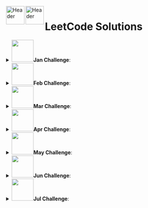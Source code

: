 <a href="https://github.com/ThisIsSakshi/Leetcode-Solutions-2023#gh-light-mode-only">
  <img align="left"  src="https://leetcode.com/_next/static/images/logo-ff2b712834cf26bf50a5de58ee27bcef.png" alt="Header" width="50" />
</a>
<a href="https://github.com/ThisIsSakshi/Leetcode-Solutions-2023#gh-dark-mode-only">
  <img align="left"  src="https://leetcode.com/_next/static/images/logo-dark-c96c407d175e36c81e236fcfdd682a0b.png" alt="Header" width="50" />
</a>
<h1>LeetCode Solutions</h1>

<details close> 
	<summary><img src = "https://leetcode.com/static/images/badges/2023/gif/2023-01.gif" width="60"/><b>Jan Challenge</b>:</summary>

<img src = "https://leetcode.com/static/images/badges/2023/gif/2023-01.gif" width="15"/> [1: 520. Detect Capital.py](https://github.com/ThisIsSakshi/Leetcode-Solutions/blob/main/Jan%20Challenge/1%3A%20520.%20Detect%20Capital.py) 


<img src = "https://leetcode.com/static/images/badges/2023/gif/2023-01.gif" width="15"/> [2: 290. Word Pattern.py](https://github.com/ThisIsSakshi/Leetcode-Solutions/blob/main/Jan%20Challenge/2%3A%20290.%20Word%20Pattern.py) 


<img src = "https://leetcode.com/static/images/badges/2023/gif/2023-01.gif" width="15"/> [3: 944. Delete Columns to Make Sorted.py](https://github.com/ThisIsSakshi/Leetcode-Solutions/blob/main/Jan%20Challenge/3%3A%20944.%20Delete%20Columns%20to%20Make%20Sorted.py) 


<img src = "https://leetcode.com/static/images/badges/2023/gif/2023-01.gif" width="15"/> [4: 2244. Minimum Rounds to Complete All Tasks.py](https://github.com/ThisIsSakshi/Leetcode-Solutions/blob/main/Jan%20Challenge/4%3A%202244.%20Minimum%20Rounds%20to%20Complete%20All%20Tasks.py) 


<img src = "https://leetcode.com/static/images/badges/2023/gif/2023-01.gif" width="15"/> [5: 452. Minimum Number of Arrows to Burst Balloons.py](https://github.com/ThisIsSakshi/Leetcode-Solutions/blob/main/Jan%20Challenge/5%3A%20452.%20Minimum%20Number%20of%20Arrows%20to%20Burst%20Balloons.py) 


<img src = "https://leetcode.com/static/images/badges/2023/gif/2023-01.gif" width="15"/> [6: 1833. Maximum Ice Cream Bars.py](https://github.com/ThisIsSakshi/Leetcode-Solutions/blob/main/Jan%20Challenge/6%3A%201833.%20Maximum%20Ice%20Cream%20Bars.py) 


<img src = "https://leetcode.com/static/images/badges/2023/gif/2023-01.gif" width="15"/> [7: 134. Gas Station.py](https://github.com/ThisIsSakshi/Leetcode-Solutions/blob/main/Jan%20Challenge/7%3A%20134.%20Gas%20Station.py) 


<img src = "https://leetcode.com/static/images/badges/2023/gif/2023-01.gif" width="15"/> [8: 149. Max Points on a Line.py](https://github.com/ThisIsSakshi/Leetcode-Solutions/blob/main/Jan%20Challenge/8%3A%20149.%20Max%20Points%20on%20a%20Line.py) 


<img src = "https://leetcode.com/static/images/badges/2023/gif/2023-01.gif" width="15"/> [9: 144. Binary Tree Preorder Traversal.py](https://github.com/ThisIsSakshi/Leetcode-Solutions/blob/main/Jan%20Challenge/9%3A%20144.%20Binary%20Tree%20Preorder%20Traversal.py) 


<img src = "https://leetcode.com/static/images/badges/2023/gif/2023-01.gif" width="15"/> [10: 100. Same Tree.py](https://github.com/ThisIsSakshi/Leetcode-Solutions/blob/main/Jan%20Challenge/10%3A%20100.%20Same%20Tree.py) 


<img src = "https://leetcode.com/static/images/badges/2023/gif/2023-01.gif" width="15"/> [11: 1443. Minimum Time to Collect All Apples in a Tree.py](https://github.com/ThisIsSakshi/Leetcode-Solutions/blob/main/Jan%20Challenge/11%3A%201443.%20Minimum%20Time%20to%20Collect%20All%20Apples%20in%20a%20Tree.py) 


<img src = "https://leetcode.com/static/images/badges/2023/gif/2023-01.gif" width="15"/> [12: 1519. Number of Nodes in the Sub-Tree With the Same Label.py](https://github.com/ThisIsSakshi/Leetcode-Solutions/blob/main/Jan%20Challenge/12%3A%201519.%20Number%20of%20Nodes%20in%20the%20Sub-Tree%20With%20the%20Same%20Label.py) 


<img src = "https://leetcode.com/static/images/badges/2023/gif/2023-01.gif" width="15"/> [13: 2246. Longest Path With Different Adjacent Characters.py](https://github.com/ThisIsSakshi/Leetcode-Solutions/blob/main/Jan%20Challenge/13%3A%202246.%20Longest%20Path%20With%20Different%20Adjacent%20Characters.py) 


<img src = "https://leetcode.com/static/images/badges/2023/gif/2023-01.gif" width="15"/> [14: 1061. Lexicographically Smallest Equivalent String.py](https://github.com/ThisIsSakshi/Leetcode-Solutions/blob/main/Jan%20Challenge/14%3A%201061.%20Lexicographically%20Smallest%20Equivalent%20String.py) 


<img src = "https://leetcode.com/static/images/badges/2023/gif/2023-01.gif" width="15"/> [15: 2421. Number of Good Paths.py](https://github.com/ThisIsSakshi/Leetcode-Solutions/blob/main/Jan%20Challenge/15%3A%202421.%20Number%20of%20Good%20Paths.py) 


<img src = "https://leetcode.com/static/images/badges/2023/gif/2023-01.gif" width="15"/> [16: 57. Insert Interval.py](https://github.com/ThisIsSakshi/Leetcode-Solutions/blob/main/Jan%20Challenge/16%3A%2057.%20Insert%20Interval.py) 


<img src = "https://leetcode.com/static/images/badges/2023/gif/2023-01.gif" width="15"/> [17: 926. Flip String to Monotone Increasing.py](https://github.com/ThisIsSakshi/Leetcode-Solutions/blob/main/Jan%20Challenge/17%3A%20926.%20Flip%20String%20to%20Monotone%20Increasing.py) 


<img src = "https://leetcode.com/static/images/badges/2023/gif/2023-01.gif" width="15"/> [18: 918. Maximum Sum Circular Subarray.py](https://github.com/ThisIsSakshi/Leetcode-Solutions/blob/main/Jan%20Challenge/18%3A%20918.%20Maximum%20Sum%20Circular%20Subarray.py) 


<img src = "https://leetcode.com/static/images/badges/2023/gif/2023-01.gif" width="15"/> [19: 491. Non-decreasing Subsequences.py](https://github.com/ThisIsSakshi/Leetcode-Solutions/blob/main/Jan%20Challenge/19%3A%20491.%20Non-decreasing%20Subsequences.py) 


<img src = "https://leetcode.com/static/images/badges/2023/gif/2023-01.gif" width="15"/> [20: 974. Subarray Sums Divisible by K.py](https://github.com/ThisIsSakshi/Leetcode-Solutions/blob/main/Jan%20Challenge/20%3A%20974.%20Subarray%20Sums%20Divisible%20by%20K.py) 


<img src = "https://leetcode.com/static/images/badges/2023/gif/2023-01.gif" width="15"/> [21: 93. Restore IP Addresses.py](https://github.com/ThisIsSakshi/Leetcode-Solutions/blob/main/Jan%20Challenge/21%3A%2093.%20Restore%20IP%20Addresses.py) 


<img src = "https://leetcode.com/static/images/badges/2023/gif/2023-01.gif" width="15"/> [22: 131. Palindrome Partitioning.py](https://github.com/ThisIsSakshi/Leetcode-Solutions/blob/main/Jan%20Challenge/22%3A%20131.%20Palindrome%20Partitioning.py) 


<img src = "https://leetcode.com/static/images/badges/2023/gif/2023-01.gif" width="15"/> [23: 997. Find the Town Judge.py](https://github.com/ThisIsSakshi/Leetcode-Solutions/blob/main/Jan%20Challenge/23%3A%20997.%20Find%20the%20Town%20Judge.py) 


<img src = "https://leetcode.com/static/images/badges/2023/gif/2023-01.gif" width="15"/> [24: 909. Snakes and Ladders.py](https://github.com/ThisIsSakshi/Leetcode-Solutions/blob/main/Jan%20Challenge/24%3A%20909.%20Snakes%20and%20Ladders.py) 


<img src = "https://leetcode.com/static/images/badges/2023/gif/2023-01.gif" width="15"/> [25: 2359. Find Closest Node to Given Two Nodes.py](https://github.com/ThisIsSakshi/Leetcode-Solutions/blob/main/Jan%20Challenge/25%3A%202359.%20Find%20Closest%20Node%20to%20Given%20Two%20Nodes.py) 


<img src = "https://leetcode.com/static/images/badges/2023/gif/2023-01.gif" width="15"/> [26: 787. Cheapest Flights Within K Stops.py](https://github.com/ThisIsSakshi/Leetcode-Solutions/blob/main/Jan%20Challenge/26%3A%20787.%20Cheapest%20Flights%20Within%20K%20Stops.py) 


<img src = "https://leetcode.com/static/images/badges/2023/gif/2023-01.gif" width="15"/> [27: 472. Concatenated Words.py](https://github.com/ThisIsSakshi/Leetcode-Solutions/blob/main/Jan%20Challenge/27%3A%20472.%20Concatenated%20Words.py) 


<img src = "https://leetcode.com/static/images/badges/2023/gif/2023-01.gif" width="15"/> [28: 352. Data Stream as Disjoint Intervals.py](https://github.com/ThisIsSakshi/Leetcode-Solutions/blob/main/Jan%20Challenge/28%3A%20352.%20Data%20Stream%20as%20Disjoint%20Intervals.py) 


<img src = "https://leetcode.com/static/images/badges/2023/gif/2023-01.gif" width="15"/> [29: 460. LFU Cache.py](https://github.com/ThisIsSakshi/Leetcode-Solutions/blob/main/Jan%20Challenge/29%3A%20460.%20LFU%20Cache.py) 


<img src = "https://leetcode.com/static/images/badges/2023/gif/2023-01.gif" width="15"/> [30: 1137. N-th Tribonacci Number.py](https://github.com/ThisIsSakshi/Leetcode-Solutions/blob/main/Jan%20Challenge/30%3A%201137.%20N-th%20Tribonacci%20Number.py) 


<img src = "https://leetcode.com/static/images/badges/2023/gif/2023-01.gif" width="15"/> [31: 1626. Best Team With No Conflicts.py](https://github.com/ThisIsSakshi/Leetcode-Solutions/blob/main/Jan%20Challenge/31%3A%201626.%20Best%20Team%20With%20No%20Conflicts.py) 

</details>

<details close> 
	<summary><img src = "https://leetcode.com/static/images/badges/2023/gif/2023-02.gif" width="60"/><b>Feb Challenge</b>:</summary>

<img src = "https://leetcode.com/static/images/badges/2023/gif/2023-02.gif" width="15"/> [1: 1071. Greatest Common Divisor of Strings.py](https://github.com/ThisIsSakshi/Leetcode-Solutions/blob/main/Feb%20Challenge/1%3A%201071.%20Greatest%20Common%20Divisor%20of%20Strings.py) 


<img src = "https://leetcode.com/static/images/badges/2023/gif/2023-02.gif" width="15"/> [2: 953. Verifying an Alien Dictionary.py](https://github.com/ThisIsSakshi/Leetcode-Solutions/blob/main/Feb%20Challenge/2%3A%20953.%20Verifying%20an%20Alien%20Dictionary.py) 


<img src = "https://leetcode.com/static/images/badges/2023/gif/2023-02.gif" width="15"/> [3: 6. Zigzag Conversion.py](https://github.com/ThisIsSakshi/Leetcode-Solutions/blob/main/Feb%20Challenge/3%3A%206.%20Zigzag%20Conversion.py) 


<img src = "https://leetcode.com/static/images/badges/2023/gif/2023-02.gif" width="15"/> [4: 438. Find All Anagrams in a String.py](https://github.com/ThisIsSakshi/Leetcode-Solutions/blob/main/Feb%20Challenge/4%3A%20438.%20Find%20All%20Anagrams%20in%20a%20String.py) 


<img src = "https://leetcode.com/static/images/badges/2023/gif/2023-02.gif" width="15"/> [5: 1470. Shuffle the Array.py](https://github.com/ThisIsSakshi/Leetcode-Solutions/blob/main/Feb%20Challenge/5%3A%201470.%20Shuffle%20the%20Array.py) 


<img src = "https://leetcode.com/static/images/badges/2023/gif/2023-02.gif" width="15"/> [6: 567. Permutation in String.py](https://github.com/ThisIsSakshi/Leetcode-Solutions/blob/main/Feb%20Challenge/6%3A%20567.%20Permutation%20in%20String.py) 


<img src = "https://leetcode.com/static/images/badges/2023/gif/2023-02.gif" width="15"/> [7: 904. Fruit Into Baskets.py](https://github.com/ThisIsSakshi/Leetcode-Solutions/blob/main/Feb%20Challenge/7%3A%20904.%20Fruit%20Into%20Baskets.py) 


<img src = "https://leetcode.com/static/images/badges/2023/gif/2023-02.gif" width="15"/> [8: 45. Jump Game II.py](https://github.com/ThisIsSakshi/Leetcode-Solutions/blob/main/Feb%20Challenge/8%3A%2045.%20Jump%20Game%20II.py) 


<img src = "https://leetcode.com/static/images/badges/2023/gif/2023-02.gif" width="15"/> [9: 2306. Naming a Company.py](https://github.com/ThisIsSakshi/Leetcode-Solutions/blob/main/Feb%20Challenge/9%3A%202306.%20Naming%20a%20Company.py) 


<img src = "https://leetcode.com/static/images/badges/2023/gif/2023-02.gif" width="15"/> [10: 1162. As Far from Land as Possible.py](https://github.com/ThisIsSakshi/Leetcode-Solutions/blob/main/Feb%20Challenge/10%3A%201162.%20As%20Far%20from%20Land%20as%20Possible.py) 


<img src = "https://leetcode.com/static/images/badges/2023/gif/2023-02.gif" width="15"/> [11: 1129. Shortest Path with Alternating Colors.py](https://github.com/ThisIsSakshi/Leetcode-Solutions/blob/main/Feb%20Challenge/11%3A%201129.%20Shortest%20Path%20with%20Alternating%20Colors.py) 


<img src = "https://leetcode.com/static/images/badges/2023/gif/2023-02.gif" width="15"/> [12: 2477. Minimum Fuel Cost to Report to the Capital.py](https://github.com/ThisIsSakshi/Leetcode-Solutions/blob/main/Feb%20Challenge/12%3A%202477.%20Minimum%20Fuel%20Cost%20to%20Report%20to%20the%20Capital.py) 


<img src = "https://leetcode.com/static/images/badges/2023/gif/2023-02.gif" width="15"/> [13: 1523. Count Odd Numbers in an Interval Range.py](https://github.com/ThisIsSakshi/Leetcode-Solutions/blob/main/Feb%20Challenge/13%3A%201523.%20Count%20Odd%20Numbers%20in%20an%20Interval%20Range.py) 


<img src = "https://leetcode.com/static/images/badges/2023/gif/2023-02.gif" width="15"/> [14: 67. Add Binary.py](https://github.com/ThisIsSakshi/Leetcode-Solutions/blob/main/Feb%20Challenge/14%3A%2067.%20Add%20Binary.py) 


<img src = "https://leetcode.com/static/images/badges/2023/gif/2023-02.gif" width="15"/> [15: 989. Add to Array-Form of Integer.py](https://github.com/ThisIsSakshi/Leetcode-Solutions/blob/main/Feb%20Challenge/15%3A%20989.%20Add%20to%20Array-Form%20of%20Integer.py) 


<img src = "https://leetcode.com/static/images/badges/2023/gif/2023-02.gif" width="15"/> [16: 104. Maximum Depth of Binary Tree.py](https://github.com/ThisIsSakshi/Leetcode-Solutions/blob/main/Feb%20Challenge/16%3A%20104.%20Maximum%20Depth%20of%20Binary%20Tree.py) 


<img src = "https://leetcode.com/static/images/badges/2023/gif/2023-02.gif" width="15"/> [17: 783. Minimum Distance Between BST Nodes.py](https://github.com/ThisIsSakshi/Leetcode-Solutions/blob/main/Feb%20Challenge/17%3A%20783.%20Minimum%20Distance%20Between%20BST%20Nodes.py) 


<img src = "https://leetcode.com/static/images/badges/2023/gif/2023-02.gif" width="15"/> [18: 226. Invert Binary Tree.py](https://github.com/ThisIsSakshi/Leetcode-Solutions/blob/main/Feb%20Challenge/18%3A%20226.%20Invert%20Binary%20Tree.py) 


<img src = "https://leetcode.com/static/images/badges/2023/gif/2023-02.gif" width="15"/> [19: 103. Binary Tree Zigzag Level Order Traversal.py](https://github.com/ThisIsSakshi/Leetcode-Solutions/blob/main/Feb%20Challenge/19%3A%20103.%20Binary%20Tree%20Zigzag%20Level%20Order%20Traversal.py) 


<img src = "https://leetcode.com/static/images/badges/2023/gif/2023-02.gif" width="15"/> [20: 35. Search Insert Position.py](https://github.com/ThisIsSakshi/Leetcode-Solutions/blob/main/Feb%20Challenge/20%3A%2035.%20Search%20Insert%20Position.py) 


<img src = "https://leetcode.com/static/images/badges/2023/gif/2023-02.gif" width="15"/> [21: 540. Single Element in a Sorted Array.py](https://github.com/ThisIsSakshi/Leetcode-Solutions/blob/main/Feb%20Challenge/21%3A%20540.%20Single%20Element%20in%20a%20Sorted%20Array.py) 


<img src = "https://leetcode.com/static/images/badges/2023/gif/2023-02.gif" width="15"/> [22: 1011. Capacity To Ship Packages Within D Days.py](https://github.com/ThisIsSakshi/Leetcode-Solutions/blob/main/Feb%20Challenge/22%3A%201011.%20Capacity%20To%20Ship%20Packages%20Within%20D%20Days.py) 


<img src = "https://leetcode.com/static/images/badges/2023/gif/2023-02.gif" width="15"/> [23: 502. IPO.py](https://github.com/ThisIsSakshi/Leetcode-Solutions/blob/main/Feb%20Challenge/23%3A%20502.%20IPO.py) 


<img src = "https://leetcode.com/static/images/badges/2023/gif/2023-02.gif" width="15"/> [24: 1675. Minimize Deviation in Array.py](https://github.com/ThisIsSakshi/Leetcode-Solutions/blob/main/Feb%20Challenge/24%3A%201675.%20Minimize%20Deviation%20in%20Array.py) 


<img src = "https://leetcode.com/static/images/badges/2023/gif/2023-02.gif" width="15"/> [25: 121. Best Time to Buy and Sell Stock.py](https://github.com/ThisIsSakshi/Leetcode-Solutions/blob/main/Feb%20Challenge/25%3A%20121.%20Best%20Time%20to%20Buy%20and%20Sell%20Stock.py) 


<img src = "https://leetcode.com/static/images/badges/2023/gif/2023-02.gif" width="15"/> [26: 72. Edit Distance.py](https://github.com/ThisIsSakshi/Leetcode-Solutions/blob/main/Feb%20Challenge/26%3A%2072.%20Edit%20Distance.py) 


<img src = "https://leetcode.com/static/images/badges/2023/gif/2023-02.gif" width="15"/> [27: 427. Construct Quad Tree.py](https://github.com/ThisIsSakshi/Leetcode-Solutions/blob/main/Feb%20Challenge/27%3A%20427.%20Construct%20Quad%20Tree.py) 


<img src = "https://leetcode.com/static/images/badges/2023/gif/2023-02.gif" width="15"/> [28: 652. Find Duplicate Subtrees.py](https://github.com/ThisIsSakshi/Leetcode-Solutions/blob/main/Feb%20Challenge/28%3A%20652.%20Find%20Duplicate%20Subtrees.py) 

</details>

<details close> 
	<summary><img src = "https://leetcode.com/static/images/badges/2023/gif/2023-03.gif" width="60"/><b>Mar Challenge</b>:</summary>

<img src = "https://leetcode.com/static/images/badges/2023/gif/2023-03.gif" width="15"/> [1: 912. Sort an Array.py](https://github.com/ThisIsSakshi/Leetcode-Solutions/blob/main/Mar%20Challenge/1%3A%20912.%20Sort%20an%20Array.py) 


<img src = "https://leetcode.com/static/images/badges/2023/gif/2023-03.gif" width="15"/> [2: 443. String Compression.py](https://github.com/ThisIsSakshi/Leetcode-Solutions/blob/main/Mar%20Challenge/2%3A%20443.%20String%20Compression.py) 


<img src = "https://leetcode.com/static/images/badges/2023/gif/2023-03.gif" width="15"/> [3: 28. Find the Index of the First Occurrence in a String.py](https://github.com/ThisIsSakshi/Leetcode-Solutions/blob/main/Mar%20Challenge/3%3A%2028.%20Find%20the%20Index%20of%20the%20First%20Occurrence%20in%20a%20String.py) 


<img src = "https://leetcode.com/static/images/badges/2023/gif/2023-03.gif" width="15"/> [4: 2444. Count Subarrays With Fixed Bounds.py](https://github.com/ThisIsSakshi/Leetcode-Solutions/blob/main/Mar%20Challenge/4%3A%202444.%20Count%20Subarrays%20With%20Fixed%20Bounds.py) 


<img src = "https://leetcode.com/static/images/badges/2023/gif/2023-03.gif" width="15"/> [5: 1345. Jump Game IV.py](https://github.com/ThisIsSakshi/Leetcode-Solutions/blob/main/Mar%20Challenge/5%3A%201345.%20Jump%20Game%20IV.py) 


<img src = "https://leetcode.com/static/images/badges/2023/gif/2023-03.gif" width="15"/> [6: 1539. Kth Missing Positive Number.py](https://github.com/ThisIsSakshi/Leetcode-Solutions/blob/main/Mar%20Challenge/6%3A%201539.%20Kth%20Missing%20Positive%20Number.py) 


<img src = "https://leetcode.com/static/images/badges/2023/gif/2023-03.gif" width="15"/> [7: 2187. Minimum Time to Complete Trips.py](https://github.com/ThisIsSakshi/Leetcode-Solutions/blob/main/Mar%20Challenge/7%3A%202187.%20Minimum%20Time%20to%20Complete%20Trips.py) 


<img src = "https://leetcode.com/static/images/badges/2023/gif/2023-03.gif" width="15"/> [8: 875. Koko Eating Bananas.py](https://github.com/ThisIsSakshi/Leetcode-Solutions/blob/main/Mar%20Challenge/8%3A%20875.%20Koko%20Eating%20Bananas.py) 


<img src = "https://leetcode.com/static/images/badges/2023/gif/2023-03.gif" width="15"/> [9: 142. Linked List Cycle II.py](https://github.com/ThisIsSakshi/Leetcode-Solutions/blob/main/Mar%20Challenge/9%3A%20142.%20Linked%20List%20Cycle%20II.py) 


<img src = "https://leetcode.com/static/images/badges/2023/gif/2023-03.gif" width="15"/> [10: 382. Linked List Random Node.py](https://github.com/ThisIsSakshi/Leetcode-Solutions/blob/main/Mar%20Challenge/10%3A%20382.%20Linked%20List%20Random%20Node.py) 


<img src = "https://leetcode.com/static/images/badges/2023/gif/2023-03.gif" width="15"/> [11: 109. Convert Sorted List to Binary Search Tree.py](https://github.com/ThisIsSakshi/Leetcode-Solutions/blob/main/Mar%20Challenge/11%3A%20109.%20Convert%20Sorted%20List%20to%20Binary%20Search%20Tree.py) 


<img src = "https://leetcode.com/static/images/badges/2023/gif/2023-03.gif" width="15"/> [12: 23. Merge k Sorted Lists.py](https://github.com/ThisIsSakshi/Leetcode-Solutions/blob/main/Mar%20Challenge/12%3A%2023.%20Merge%20k%20Sorted%20Lists.py) 


<img src = "https://leetcode.com/static/images/badges/2023/gif/2023-03.gif" width="15"/> [13: 101. Symmetric Tree.py](https://github.com/ThisIsSakshi/Leetcode-Solutions/blob/main/Mar%20Challenge/13%3A%20101.%20Symmetric%20Tree.py) 


<img src = "https://leetcode.com/static/images/badges/2023/gif/2023-03.gif" width="15"/> [14: 129. Sum Root to Leaf Numbers.py](https://github.com/ThisIsSakshi/Leetcode-Solutions/blob/main/Mar%20Challenge/14%3A%20129.%20Sum%20Root%20to%20Leaf%20Numbers.py) 


<img src = "https://leetcode.com/static/images/badges/2023/gif/2023-03.gif" width="15"/> [15: 958. Check Completeness of a Binary Tree.py](https://github.com/ThisIsSakshi/Leetcode-Solutions/blob/main/Mar%20Challenge/15%3A%20958.%20Check%20Completeness%20of%20a%20Binary%20Tree.py) 


<img src = "https://leetcode.com/static/images/badges/2023/gif/2023-03.gif" width="15"/> [16: 106. Construct Binary Tree from Inorder and Postorder Traversal.py](https://github.com/ThisIsSakshi/Leetcode-Solutions/blob/main/Mar%20Challenge/16%3A%20106.%20Construct%20Binary%20Tree%20from%20Inorder%20and%20Postorder%20Traversal.py) 


<img src = "https://leetcode.com/static/images/badges/2023/gif/2023-03.gif" width="15"/> [17: 208. Implement Trie (Prefix Tree).py](https://github.com/ThisIsSakshi/Leetcode-Solutions/blob/main/Mar%20Challenge/17%3A%20208.%20Implement%20Trie%20%28Prefix%20Tree%29.py) 


<img src = "https://leetcode.com/static/images/badges/2023/gif/2023-03.gif" width="15"/> [18: 1472. Design Browser History.py](https://github.com/ThisIsSakshi/Leetcode-Solutions/blob/main/Mar%20Challenge/18%3A%201472.%20Design%20Browser%20History.py) 


<img src = "https://leetcode.com/static/images/badges/2023/gif/2023-03.gif" width="15"/> [19: 211. Design Add and Search Words Data Structure.py](https://github.com/ThisIsSakshi/Leetcode-Solutions/blob/main/Mar%20Challenge/19%3A%20211.%20Design%20Add%20and%20Search%20Words%20Data%20Structure.py) 


<img src = "https://leetcode.com/static/images/badges/2023/gif/2023-03.gif" width="15"/> [20: 605. Can Place Flowers.py](https://github.com/ThisIsSakshi/Leetcode-Solutions/blob/main/Mar%20Challenge/20%3A%20605.%20Can%20Place%20Flowers.py) 


<img src = "https://leetcode.com/static/images/badges/2023/gif/2023-03.gif" width="15"/> [21: 2348. Number of Zero-Filled Subarrays.py](https://github.com/ThisIsSakshi/Leetcode-Solutions/blob/main/Mar%20Challenge/21%3A%202348.%20Number%20of%20Zero-Filled%20Subarrays.py) 


<img src = "https://leetcode.com/static/images/badges/2023/gif/2023-03.gif" width="15"/> [22: 2492. Minimum Score of a Path Between Two Cities.py](https://github.com/ThisIsSakshi/Leetcode-Solutions/blob/main/Mar%20Challenge/22%3A%202492.%20Minimum%20Score%20of%20a%20Path%20Between%20Two%20Cities.py) 


<img src = "https://leetcode.com/static/images/badges/2023/gif/2023-03.gif" width="15"/> [23: 1319. Number of Operations to Make Network Connected.py](https://github.com/ThisIsSakshi/Leetcode-Solutions/blob/main/Mar%20Challenge/23%3A%201319.%20Number%20of%20Operations%20to%20Make%20Network%20Connected.py) 


<img src = "https://leetcode.com/static/images/badges/2023/gif/2023-03.gif" width="15"/> [24: 1466. Reorder Routes to Make All Paths Lead to the City Zero.py](https://github.com/ThisIsSakshi/Leetcode-Solutions/blob/main/Mar%20Challenge/24%3A%201466.%20Reorder%20Routes%20to%20Make%20All%20Paths%20Lead%20to%20the%20City%20Zero.py) 


<img src = "https://leetcode.com/static/images/badges/2023/gif/2023-03.gif" width="15"/> [25: 2316. Count Unreachable Pairs of Nodes in an Undirected Graph.py](https://github.com/ThisIsSakshi/Leetcode-Solutions/blob/main/Mar%20Challenge/25%3A%202316.%20Count%20Unreachable%20Pairs%20of%20Nodes%20in%20an%20Undirected%20Graph.py) 


<img src = "https://leetcode.com/static/images/badges/2023/gif/2023-03.gif" width="15"/> [26: 2360. Longest Cycle in a Graph.py](https://github.com/ThisIsSakshi/Leetcode-Solutions/blob/main/Mar%20Challenge/26%3A%202360.%20Longest%20Cycle%20in%20a%20Graph.py) 


<img src = "https://leetcode.com/static/images/badges/2023/gif/2023-03.gif" width="15"/> [27: 64. Minimum Path Sum.py](https://github.com/ThisIsSakshi/Leetcode-Solutions/blob/main/Mar%20Challenge/27%3A%2064.%20Minimum%20Path%20Sum.py) 


<img src = "https://leetcode.com/static/images/badges/2023/gif/2023-03.gif" width="15"/> [28: 983. Minimum Cost For Tickets.py](https://github.com/ThisIsSakshi/Leetcode-Solutions/blob/main/Mar%20Challenge/28%3A%20983.%20Minimum%20Cost%20For%20Tickets.py) 


<img src = "https://leetcode.com/static/images/badges/2023/gif/2023-03.gif" width="15"/> [29: 1402. Reducing Dishes.py](https://github.com/ThisIsSakshi/Leetcode-Solutions/blob/main/Mar%20Challenge/29%3A%201402.%20Reducing%20Dishes.py) 


<img src = "https://leetcode.com/static/images/badges/2023/gif/2023-03.gif" width="15"/> [30: 87. Scramble String.py](https://github.com/ThisIsSakshi/Leetcode-Solutions/blob/main/Mar%20Challenge/30%3A%2087.%20Scramble%20String.py) 


<img src = "https://leetcode.com/static/images/badges/2023/gif/2023-03.gif" width="15"/> [31: 1444. Number of Ways of Cutting a Pizza.py](https://github.com/ThisIsSakshi/Leetcode-Solutions/blob/main/Mar%20Challenge/31%3A%201444.%20Number%20of%20Ways%20of%20Cutting%20a%20Pizza.py) 

</details>

<details close> 
	<summary><img src = "https://leetcode.com/static/images/badges/2023/gif/2023-04.gif" width="60"/><b>Apr Challenge</b>:</summary>

<img src = "https://leetcode.com/static/images/badges/2023/gif/2023-04.gif" width="15"/> [2: 2300. Successful Pairs of Spells and Potions.py](https://github.com/ThisIsSakshi/Leetcode-Solutions/blob/main/Apr%20Challenge/2%3A%202300.%20Successful%20Pairs%20of%20Spells%20and%20Potions.py) 


<img src = "https://leetcode.com/static/images/badges/2023/gif/2023-04.gif" width="15"/> [3: 881. Boats to Save People.py](https://github.com/ThisIsSakshi/Leetcode-Solutions/blob/main/Apr%20Challenge/3%3A%20881.%20Boats%20to%20Save%20People.py) 


<img src = "https://leetcode.com/static/images/badges/2023/gif/2023-04.gif" width="15"/> [4: 2405. Optimal Partition of String.py](https://github.com/ThisIsSakshi/Leetcode-Solutions/blob/main/Apr%20Challenge/4%3A%202405.%20Optimal%20Partition%20of%20String.py) 


<img src = "https://leetcode.com/static/images/badges/2023/gif/2023-04.gif" width="15"/> [5: 2439. Minimize Maximum of Array.py](https://github.com/ThisIsSakshi/Leetcode-Solutions/blob/main/Apr%20Challenge/5%3A%202439.%20Minimize%20Maximum%20of%20Array.py) 


<img src = "https://leetcode.com/static/images/badges/2023/gif/2023-04.gif" width="15"/> [6: 1254. Number of Closed Islands.py](https://github.com/ThisIsSakshi/Leetcode-Solutions/blob/main/Apr%20Challenge/6%3A%201254.%20Number%20of%20Closed%20Islands.py) 


<img src = "https://leetcode.com/static/images/badges/2023/gif/2023-04.gif" width="15"/> [7: 1020. Number of Enclaves.py](https://github.com/ThisIsSakshi/Leetcode-Solutions/blob/main/Apr%20Challenge/7%3A%201020.%20Number%20of%20Enclaves.py) 


<img src = "https://leetcode.com/static/images/badges/2023/gif/2023-04.gif" width="15"/> [8: 133. Clone Graph.py](https://github.com/ThisIsSakshi/Leetcode-Solutions/blob/main/Apr%20Challenge/8%3A%20133.%20Clone%20Graph.py) 


<img src = "https://leetcode.com/static/images/badges/2023/gif/2023-04.gif" width="15"/> [9: 1857. Largest Color Value in a Directed Graph.py](https://github.com/ThisIsSakshi/Leetcode-Solutions/blob/main/Apr%20Challenge/9%3A%201857.%20Largest%20Color%20Value%20in%20a%20Directed%20Graph.py) 


<img src = "https://leetcode.com/static/images/badges/2023/gif/2023-04.gif" width="15"/> [10: 20. Valid Parentheses.py](https://github.com/ThisIsSakshi/Leetcode-Solutions/blob/main/Apr%20Challenge/10%3A%2020.%20Valid%20Parentheses.py) 


<img src = "https://leetcode.com/static/images/badges/2023/gif/2023-04.gif" width="15"/> [11: 2390. Removing Stars From a String.py](https://github.com/ThisIsSakshi/Leetcode-Solutions/blob/main/Apr%20Challenge/11%3A%202390.%20Removing%20Stars%20From%20a%20String.py) 


<img src = "https://leetcode.com/static/images/badges/2023/gif/2023-04.gif" width="15"/> [12: 71. Simplify Path.py](https://github.com/ThisIsSakshi/Leetcode-Solutions/blob/main/Apr%20Challenge/12%3A%2071.%20Simplify%20Path.py) 


<img src = "https://leetcode.com/static/images/badges/2023/gif/2023-04.gif" width="15"/> [13: 946. Validate Stack Sequences.py](https://github.com/ThisIsSakshi/Leetcode-Solutions/blob/main/Apr%20Challenge/13%3A%20946.%20Validate%20Stack%20Sequences.py) 


<img src = "https://leetcode.com/static/images/badges/2023/gif/2023-04.gif" width="15"/> [14: 516. Longest Palindromic Subsequence.py](https://github.com/ThisIsSakshi/Leetcode-Solutions/blob/main/Apr%20Challenge/14%3A%20516.%20Longest%20Palindromic%20Subsequence.py) 


<img src = "https://leetcode.com/static/images/badges/2023/gif/2023-04.gif" width="15"/> [15: 2218. Maximum Value of K Coins From Piles.py](https://github.com/ThisIsSakshi/Leetcode-Solutions/blob/main/Apr%20Challenge/15%3A%202218.%20Maximum%20Value%20of%20K%20Coins%20From%20Piles.py) 


<img src = "https://leetcode.com/static/images/badges/2023/gif/2023-04.gif" width="15"/> [16: 1639. Number of Ways to Form a Target String Given a Dictionary.py](https://github.com/ThisIsSakshi/Leetcode-Solutions/blob/main/Apr%20Challenge/16%3A%201639.%20Number%20of%20Ways%20to%20Form%20a%20Target%20String%20Given%20a%20Dictionary.py) 


<img src = "https://leetcode.com/static/images/badges/2023/gif/2023-04.gif" width="15"/> [17: 1431. Kids With the Greatest Number of Candies.py](https://github.com/ThisIsSakshi/Leetcode-Solutions/blob/main/Apr%20Challenge/17%3A%201431.%20Kids%20With%20the%20Greatest%20Number%20of%20Candies.py) 


<img src = "https://leetcode.com/static/images/badges/2023/gif/2023-04.gif" width="15"/> [18: 1768. Merge Strings Alternately.py](https://github.com/ThisIsSakshi/Leetcode-Solutions/blob/main/Apr%20Challenge/18%3A%201768.%20Merge%20Strings%20Alternately.py) 


<img src = "https://leetcode.com/static/images/badges/2023/gif/2023-04.gif" width="15"/> [19: 1372. Longest ZigZag Path in a Binary Tree.py](https://github.com/ThisIsSakshi/Leetcode-Solutions/blob/main/Apr%20Challenge/19%3A%201372.%20Longest%20ZigZag%20Path%20in%20a%20Binary%20Tree.py) 


<img src = "https://leetcode.com/static/images/badges/2023/gif/2023-04.gif" width="15"/> [20: 662. Maximum Width of Binary Tree.py](https://github.com/ThisIsSakshi/Leetcode-Solutions/blob/main/Apr%20Challenge/20%3A%20662.%20Maximum%20Width%20of%20Binary%20Tree.py) 


<img src = "https://leetcode.com/static/images/badges/2023/gif/2023-04.gif" width="15"/> [21: 879. Profitable Schemes.py](https://github.com/ThisIsSakshi/Leetcode-Solutions/blob/main/Apr%20Challenge/21%3A%20879.%20Profitable%20Schemes.py) 


<img src = "https://leetcode.com/static/images/badges/2023/gif/2023-04.gif" width="15"/> [22: 1312. Minimum Insertion Steps to Make a String Palindrome.py](https://github.com/ThisIsSakshi/Leetcode-Solutions/blob/main/Apr%20Challenge/22%3A%201312.%20Minimum%20Insertion%20Steps%20to%20Make%20a%20String%20Palindrome.py) 


<img src = "https://leetcode.com/static/images/badges/2023/gif/2023-04.gif" width="15"/> [23: 1416. Restore The Array.py](https://github.com/ThisIsSakshi/Leetcode-Solutions/blob/main/Apr%20Challenge/23%3A%201416.%20Restore%20The%20Array.py) 


<img src = "https://leetcode.com/static/images/badges/2023/gif/2023-04.gif" width="15"/> [24: 1046. Last Stone Weight.py](https://github.com/ThisIsSakshi/Leetcode-Solutions/blob/main/Apr%20Challenge/24%3A%201046.%20Last%20Stone%20Weight.py) 


<img src = "https://leetcode.com/static/images/badges/2023/gif/2023-04.gif" width="15"/> [25: 2336. Smallest Number in Infinite Set.py](https://github.com/ThisIsSakshi/Leetcode-Solutions/blob/main/Apr%20Challenge/25%3A%202336.%20Smallest%20Number%20in%20Infinite%20Set.py) 


<img src = "https://leetcode.com/static/images/badges/2023/gif/2023-04.gif" width="15"/> [26: 258. Add Digits.py](https://github.com/ThisIsSakshi/Leetcode-Solutions/blob/main/Apr%20Challenge/26%3A%20258.%20Add%20Digits.py) 


<img src = "https://leetcode.com/static/images/badges/2023/gif/2023-04.gif" width="15"/> [27: 319. Bulb Switcher.py](https://github.com/ThisIsSakshi/Leetcode-Solutions/blob/main/Apr%20Challenge/27%3A%20319.%20Bulb%20Switcher.py) 


<img src = "https://leetcode.com/static/images/badges/2023/gif/2023-04.gif" width="15"/> [28: 839. Similar String Groups.py](https://github.com/ThisIsSakshi/Leetcode-Solutions/blob/main/Apr%20Challenge/28%3A%20839.%20Similar%20String%20Groups.py) 


<img src = "https://leetcode.com/static/images/badges/2023/gif/2023-04.gif" width="15"/> [29: 1697. Checking Existence of Edge Length Limited Paths.py](https://github.com/ThisIsSakshi/Leetcode-Solutions/blob/main/Apr%20Challenge/29%3A%201697.%20Checking%20Existence%20of%20Edge%20Length%20Limited%20Paths.py) 


<img src = "https://leetcode.com/static/images/badges/2023/gif/2023-04.gif" width="15"/> [30: 1579. Remove Max Number of Edges to Keep Graph Fully Traversable.py](https://github.com/ThisIsSakshi/Leetcode-Solutions/blob/main/Apr%20Challenge/30%3A%201579.%20Remove%20Max%20Number%20of%20Edges%20to%20Keep%20Graph%20Fully%20Traversable.py) 


<img src = "https://leetcode.com/static/images/badges/2023/gif/2023-04.gif" width="15"/> [1: 704. Binary Search.py](https://github.com/ThisIsSakshi/Leetcode-Solutions/blob/main/Apr%20Challenge/1%3A%20704.%20Binary%20Search.py) 

</details>

<details close> 
	<summary><img src = "https://leetcode.com/static/images/badges/2023/gif/2023-05.gif" width="60"/><b>May Challenge</b>:</summary>

<img src = "https://leetcode.com/static/images/badges/2023/gif/2023-05.gif" width="15"/> [1: 1491. Average Salary Excluding the Minimum and Maximum Salary.py](https://github.com/ThisIsSakshi/Leetcode-Solutions/blob/main/May%20Challenge/1%3A%201491.%20Average%20Salary%20Excluding%20the%20Minimum%20and%20Maximum%20Salary.py) 


<img src = "https://leetcode.com/static/images/badges/2023/gif/2023-05.gif" width="15"/> [2: 1822. Sign of the Product of an Array.py](https://github.com/ThisIsSakshi/Leetcode-Solutions/blob/main/May%20Challenge/2%3A%201822.%20Sign%20of%20the%20Product%20of%20an%20Array.py) 


<img src = "https://leetcode.com/static/images/badges/2023/gif/2023-05.gif" width="15"/> [3: 2215. Find the Difference of Two Arrays.py](https://github.com/ThisIsSakshi/Leetcode-Solutions/blob/main/May%20Challenge/3%3A%202215.%20Find%20the%20Difference%20of%20Two%20Arrays.py) 


<img src = "https://leetcode.com/static/images/badges/2023/gif/2023-05.gif" width="15"/> [4: 649. Dota2 Senate.py](https://github.com/ThisIsSakshi/Leetcode-Solutions/blob/main/May%20Challenge/4%3A%20649.%20Dota2%20Senate.py) 


<img src = "https://leetcode.com/static/images/badges/2023/gif/2023-05.gif" width="15"/> [5: 1456. Maximum Number of Vowels in a Substring of Given Length.py](https://github.com/ThisIsSakshi/Leetcode-Solutions/blob/main/May%20Challenge/5%3A%201456.%20Maximum%20Number%20of%20Vowels%20in%20a%20Substring%20of%20Given%20Length.py) 


<img src = "https://leetcode.com/static/images/badges/2023/gif/2023-05.gif" width="15"/> [6: 1498. Number of Subsequences That Satisfy the Given Sum Condition.py](https://github.com/ThisIsSakshi/Leetcode-Solutions/blob/main/May%20Challenge/6%3A%201498.%20Number%20of%20Subsequences%20That%20Satisfy%20the%20Given%20Sum%20Condition.py) 


<img src = "https://leetcode.com/static/images/badges/2023/gif/2023-05.gif" width="15"/> [7: 1964. Find the Longest Valid Obstacle Course at Each Position.py](https://github.com/ThisIsSakshi/Leetcode-Solutions/blob/main/May%20Challenge/7%3A%201964.%20Find%20the%20Longest%20Valid%20Obstacle%20Course%20at%20Each%20Position.py) 


<img src = "https://leetcode.com/static/images/badges/2023/gif/2023-05.gif" width="15"/> [9: 54. Spiral Matrix.py](https://github.com/ThisIsSakshi/Leetcode-Solutions/blob/main/May%20Challenge/9%3A%2054.%20Spiral%20Matrix.py) 


<img src = "https://leetcode.com/static/images/badges/2023/gif/2023-05.gif" width="15"/> [10: 59. Spiral Matrix II.py](https://github.com/ThisIsSakshi/Leetcode-Solutions/blob/main/May%20Challenge/10%3A%2059.%20Spiral%20Matrix%20II.py) 


<img src = "https://leetcode.com/static/images/badges/2023/gif/2023-05.gif" width="15"/> [11: 1035. Uncrossed Lines.py](https://github.com/ThisIsSakshi/Leetcode-Solutions/blob/main/May%20Challenge/11%3A%201035.%20Uncrossed%20Lines.py) 


<img src = "https://leetcode.com/static/images/badges/2023/gif/2023-05.gif" width="15"/> [12: 2140. Solving Questions With Brainpower.py](https://github.com/ThisIsSakshi/Leetcode-Solutions/blob/main/May%20Challenge/12%3A%202140.%20Solving%20Questions%20With%20Brainpower.py) 


<img src = "https://leetcode.com/static/images/badges/2023/gif/2023-05.gif" width="15"/> [13: 2466. Count Ways To Build Good Strings.py](https://github.com/ThisIsSakshi/Leetcode-Solutions/blob/main/May%20Challenge/13%3A%202466.%20Count%20Ways%20To%20Build%20Good%20Strings.py) 


<img src = "https://leetcode.com/static/images/badges/2023/gif/2023-05.gif" width="15"/> [14: 1799. Maximize Score After N Operations.py](https://github.com/ThisIsSakshi/Leetcode-Solutions/blob/main/May%20Challenge/14%3A%201799.%20Maximize%20Score%20After%20N%20Operations.py) 


<img src = "https://leetcode.com/static/images/badges/2023/gif/2023-05.gif" width="15"/> [15: 1721. Swapping Nodes in a Linked List.py](https://github.com/ThisIsSakshi/Leetcode-Solutions/blob/main/May%20Challenge/15%3A%201721.%20Swapping%20Nodes%20in%20a%20Linked%20List.py) 


<img src = "https://leetcode.com/static/images/badges/2023/gif/2023-05.gif" width="15"/> [16: 24. Swap Nodes in Pairs.py](https://github.com/ThisIsSakshi/Leetcode-Solutions/blob/main/May%20Challenge/16%3A%2024.%20Swap%20Nodes%20in%20Pairs.py) 


<img src = "https://leetcode.com/static/images/badges/2023/gif/2023-05.gif" width="15"/> [17: 2130. Maximum Twin Sum of a Linked List.py](https://github.com/ThisIsSakshi/Leetcode-Solutions/blob/main/May%20Challenge/17%3A%202130.%20Maximum%20Twin%20Sum%20of%20a%20Linked%20List.py) 


<img src = "https://leetcode.com/static/images/badges/2023/gif/2023-05.gif" width="15"/> [18: 1557. Minimum Number of Vertices to Reach All.py](https://github.com/ThisIsSakshi/Leetcode-Solutions/blob/main/May%20Challenge/18%3A%201557.%20Minimum%20Number%20of%20Vertices%20to%20Reach%20All.py) 


<img src = "https://leetcode.com/static/images/badges/2023/gif/2023-05.gif" width="15"/> [19: 785. Is Graph Bipartite?.py](https://github.com/ThisIsSakshi/Leetcode-Solutions/blob/main/May%20Challenge/19%3A%20785.%20Is%20Graph%20Bipartite%3F.py) 


<img src = "https://leetcode.com/static/images/badges/2023/gif/2023-05.gif" width="15"/> [20: 399. Evaluate Division.py](https://github.com/ThisIsSakshi/Leetcode-Solutions/blob/main/May%20Challenge/20%3A%20399.%20Evaluate%20Division.py) 


<img src = "https://leetcode.com/static/images/badges/2023/gif/2023-05.gif" width="15"/> [21: 934. Shortest Bridge.py](https://github.com/ThisIsSakshi/Leetcode-Solutions/blob/main/May%20Challenge/21%3A%20934.%20Shortest%20Bridge.py) 


<img src = "https://leetcode.com/static/images/badges/2023/gif/2023-05.gif" width="15"/> [22: 347. Top K Frequent Elements.py](https://github.com/ThisIsSakshi/Leetcode-Solutions/blob/main/May%20Challenge/22%3A%20347.%20Top%20K%20Frequent%20Elements.py) 


<img src = "https://leetcode.com/static/images/badges/2023/gif/2023-05.gif" width="15"/> [23: 703. Kth Largest Element in a Stream.py](https://github.com/ThisIsSakshi/Leetcode-Solutions/blob/main/May%20Challenge/23%3A%20703.%20Kth%20Largest%20Element%20in%20a%20Stream.py) 


<img src = "https://leetcode.com/static/images/badges/2023/gif/2023-05.gif" width="15"/> [8: 1572. Matrix Diagonal Sum.py](https://github.com/ThisIsSakshi/Leetcode-Solutions/blob/main/May%20Challenge/8%3A%201572.%20Matrix%20Diagonal%20Sum.py) 


<img src = "https://leetcode.com/static/images/badges/2023/gif/2023-05.gif" width="15"/> [24: 2542. Maximum Subsequence Score.py](https://github.com/ThisIsSakshi/Leetcode-Solutions/blob/main/May%20Challenge/24%3A%202542.%20Maximum%20Subsequence%20Score.py) 


<img src = "https://leetcode.com/static/images/badges/2023/gif/2023-05.gif" width="15"/> [25: 837. New 21 Game.py](https://github.com/ThisIsSakshi/Leetcode-Solutions/blob/main/May%20Challenge/25%3A%20837.%20New%2021%20Game.py) 


<img src = "https://leetcode.com/static/images/badges/2023/gif/2023-05.gif" width="15"/> [26: 1140. Stone Game II.py](https://github.com/ThisIsSakshi/Leetcode-Solutions/blob/main/May%20Challenge/26%3A%201140.%20Stone%20Game%20II.py) 


<img src = "https://leetcode.com/static/images/badges/2023/gif/2023-05.gif" width="15"/> [27: 1406. Stone Game III.py](https://github.com/ThisIsSakshi/Leetcode-Solutions/blob/main/May%20Challenge/27%3A%201406.%20Stone%20Game%20III.py) 


<img src = "https://leetcode.com/static/images/badges/2023/gif/2023-05.gif" width="15"/> [28: 1406. Stone Game III.py](https://github.com/ThisIsSakshi/Leetcode-Solutions/blob/main/May%20Challenge/28%3A%201406.%20Stone%20Game%20III.py) 


<img src = "https://leetcode.com/static/images/badges/2023/gif/2023-05.gif" width="15"/> [29: 1547. Minimum Cost to Cut a Stick.py](https://github.com/ThisIsSakshi/Leetcode-Solutions/blob/main/May%20Challenge/29%3A%201547.%20Minimum%20Cost%20to%20Cut%20a%20Stick.py) 


<img src = "https://leetcode.com/static/images/badges/2023/gif/2023-05.gif" width="15"/> [30: 1603. Design Parking System.py](https://github.com/ThisIsSakshi/Leetcode-Solutions/blob/main/May%20Challenge/30%3A%201603.%20Design%20Parking%20System.py) 


<img src = "https://leetcode.com/static/images/badges/2023/gif/2023-05.gif" width="15"/> [31: 705. Design HashSet.py](https://github.com/ThisIsSakshi/Leetcode-Solutions/blob/main/May%20Challenge/31%3A%20705.%20Design%20HashSet.py) 


<img src = "https://leetcode.com/static/images/badges/2023/gif/2023-05.gif" width="15"/> [32: 1396. Design Underground System.py](https://github.com/ThisIsSakshi/Leetcode-Solutions/blob/main/May%20Challenge/32%3A%201396.%20Design%20Underground%20System.py) 

</details>

<details close> 
	<summary><img src = "https://leetcode.com/static/images/badges/2023/gif/2023-06.gif" width="60"/><b>Jun Challenge</b>:</summary>

<img src = "https://leetcode.com/static/images/badges/2023/gif/2023-06.gif" width="15"/> [1: 1091. Shortest Path in Binary Matrix.py](https://github.com/ThisIsSakshi/Leetcode-Solutions/blob/main/Jun%20Challenge/1%3A%201091.%20Shortest%20Path%20in%20Binary%20Matrix.py) 


<img src = "https://leetcode.com/static/images/badges/2023/gif/2023-06.gif" width="15"/> [2: 2101. Detonate the Maximum Bombs.py](https://github.com/ThisIsSakshi/Leetcode-Solutions/blob/main/Jun%20Challenge/2%3A%202101.%20Detonate%20the%20Maximum%20Bombs.py) 


<img src = "https://leetcode.com/static/images/badges/2023/gif/2023-06.gif" width="15"/> [3: 1376. Time Needed to Inform All Employees.py](https://github.com/ThisIsSakshi/Leetcode-Solutions/blob/main/Jun%20Challenge/3%3A%201376.%20Time%20Needed%20to%20Inform%20All%20Employees.py) 


<img src = "https://leetcode.com/static/images/badges/2023/gif/2023-06.gif" width="15"/> [4: 547. Number of Provinces.py](https://github.com/ThisIsSakshi/Leetcode-Solutions/blob/main/Jun%20Challenge/4%3A%20547.%20Number%20of%20Provinces.py) 


<img src = "https://leetcode.com/static/images/badges/2023/gif/2023-06.gif" width="15"/> [5: 1232. Check If It Is a Straight Line.py](https://github.com/ThisIsSakshi/Leetcode-Solutions/blob/main/Jun%20Challenge/5%3A%201232.%20Check%20If%20It%20Is%20a%20Straight%20Line.py) 


<img src = "https://leetcode.com/static/images/badges/2023/gif/2023-06.gif" width="15"/> [6: 1502. Can Make Arithmetic Progression From Sequence.py](https://github.com/ThisIsSakshi/Leetcode-Solutions/blob/main/Jun%20Challenge/6%3A%201502.%20Can%20Make%20Arithmetic%20Progression%20From%20Sequence.py) 


<img src = "https://leetcode.com/static/images/badges/2023/gif/2023-06.gif" width="15"/> [7: 1318. Minimum Flips to Make a OR b Equal to c.py](https://github.com/ThisIsSakshi/Leetcode-Solutions/blob/main/Jun%20Challenge/7%3A%201318.%20Minimum%20Flips%20to%20Make%20a%20OR%20b%20Equal%20to%20c.py) 


<img src = "https://leetcode.com/static/images/badges/2023/gif/2023-06.gif" width="15"/> [8: 1351. Count Negative Numbers in a Sorted Matrix.py](https://github.com/ThisIsSakshi/Leetcode-Solutions/blob/main/Jun%20Challenge/8%3A%201351.%20Count%20Negative%20Numbers%20in%20a%20Sorted%20Matrix.py) 


<img src = "https://leetcode.com/static/images/badges/2023/gif/2023-06.gif" width="15"/> [9: 744. Find Smallest Letter Greater Than Target.py](https://github.com/ThisIsSakshi/Leetcode-Solutions/blob/main/Jun%20Challenge/9%3A%20744.%20Find%20Smallest%20Letter%20Greater%20Than%20Target.py) 


<img src = "https://leetcode.com/static/images/badges/2023/gif/2023-06.gif" width="15"/> [10: 1802. Maximum Value at a Given Index in a Bounded Array.py](https://github.com/ThisIsSakshi/Leetcode-Solutions/blob/main/Jun%20Challenge/10%3A%201802.%20Maximum%20Value%20at%20a%20Given%20Index%20in%20a%20Bounded%20Array.py) 


<img src = "https://leetcode.com/static/images/badges/2023/gif/2023-06.gif" width="15"/> [11: 1146. Snapshot Array.py](https://github.com/ThisIsSakshi/Leetcode-Solutions/blob/main/Jun%20Challenge/11%3A%201146.%20Snapshot%20Array.py) 


<img src = "https://leetcode.com/static/images/badges/2023/gif/2023-06.gif" width="15"/> [12: 228. Summary Ranges.py](https://github.com/ThisIsSakshi/Leetcode-Solutions/blob/main/Jun%20Challenge/12%3A%20228.%20Summary%20Ranges.py) 


<img src = "https://leetcode.com/static/images/badges/2023/gif/2023-06.gif" width="15"/> [13: 2352. Equal Row and Column Pairs.py](https://github.com/ThisIsSakshi/Leetcode-Solutions/blob/main/Jun%20Challenge/13%3A%202352.%20Equal%20Row%20and%20Column%20Pairs.py) 


<img src = "https://leetcode.com/static/images/badges/2023/gif/2023-06.gif" width="15"/> [14: 530. Minimum Absolute Difference in BST.py](https://github.com/ThisIsSakshi/Leetcode-Solutions/blob/main/Jun%20Challenge/14%3A%20530.%20Minimum%20Absolute%20Difference%20in%20BST.py) 


<img src = "https://leetcode.com/static/images/badges/2023/gif/2023-06.gif" width="15"/> [15: 1161. Maximum Level Sum of a Binary Tree.py](https://github.com/ThisIsSakshi/Leetcode-Solutions/blob/main/Jun%20Challenge/15%3A%201161.%20Maximum%20Level%20Sum%20of%20a%20Binary%20Tree.py) 


<img src = "https://leetcode.com/static/images/badges/2023/gif/2023-06.gif" width="15"/> [16: 1569. Number of Ways to Reorder Array to Get Same BST.py](https://github.com/ThisIsSakshi/Leetcode-Solutions/blob/main/Jun%20Challenge/16%3A%201569.%20Number%20of%20Ways%20to%20Reorder%20Array%20to%20Get%20Same%20BST.py) 


<img src = "https://leetcode.com/static/images/badges/2023/gif/2023-06.gif" width="15"/> [17: 1187. Make Array Strictly Increasing.py](https://github.com/ThisIsSakshi/Leetcode-Solutions/blob/main/Jun%20Challenge/17%3A%201187.%20Make%20Array%20Strictly%20Increasing.py) 


<img src = "https://leetcode.com/static/images/badges/2023/gif/2023-06.gif" width="15"/> [18: 2328. Number of Increasing Paths in a Grid.py](https://github.com/ThisIsSakshi/Leetcode-Solutions/blob/main/Jun%20Challenge/18%3A%202328.%20Number%20of%20Increasing%20Paths%20in%20a%20Grid.py) 


<img src = "https://leetcode.com/static/images/badges/2023/gif/2023-06.gif" width="15"/> [19: 1732. Find the Highest Altitude.py](https://github.com/ThisIsSakshi/Leetcode-Solutions/blob/main/Jun%20Challenge/19%3A%201732.%20Find%20the%20Highest%20Altitude.py) 


<img src = "https://leetcode.com/static/images/badges/2023/gif/2023-06.gif" width="15"/> [20: 2090. K Radius Subarray Averages.py](https://github.com/ThisIsSakshi/Leetcode-Solutions/blob/main/Jun%20Challenge/20%3A%202090.%20K%20Radius%20Subarray%20Averages.py) 


<img src = "https://leetcode.com/static/images/badges/2023/gif/2023-06.gif" width="15"/> [21: 2448. Minimum Cost to Make Array Equal.py](https://github.com/ThisIsSakshi/Leetcode-Solutions/blob/main/Jun%20Challenge/21%3A%202448.%20Minimum%20Cost%20to%20Make%20Array%20Equal.py) 


<img src = "https://leetcode.com/static/images/badges/2023/gif/2023-06.gif" width="15"/> [22: 714. Best Time to Buy and Sell Stock with Transaction Fee.py](https://github.com/ThisIsSakshi/Leetcode-Solutions/blob/main/Jun%20Challenge/22%3A%20714.%20Best%20Time%20to%20Buy%20and%20Sell%20Stock%20with%20Transaction%20Fee.py) 


<img src = "https://leetcode.com/static/images/badges/2023/gif/2023-06.gif" width="15"/> [23: 1027. Longest Arithmetic Subsequence.py](https://github.com/ThisIsSakshi/Leetcode-Solutions/blob/main/Jun%20Challenge/23%3A%201027.%20Longest%20Arithmetic%20Subsequence.py) 


<img src = "https://leetcode.com/static/images/badges/2023/gif/2023-06.gif" width="15"/> [24: 956. Tallest Billboard.py](https://github.com/ThisIsSakshi/Leetcode-Solutions/blob/main/Jun%20Challenge/24%3A%20956.%20Tallest%20Billboard.py) 


<img src = "https://leetcode.com/static/images/badges/2023/gif/2023-06.gif" width="15"/> [25: 1575. Count All Possible Routes.py](https://github.com/ThisIsSakshi/Leetcode-Solutions/blob/main/Jun%20Challenge/25%3A%201575.%20Count%20All%20Possible%20Routes.py) 


<img src = "https://leetcode.com/static/images/badges/2023/gif/2023-06.gif" width="15"/> [26: 2462. Total Cost to Hire K Workers.py](https://github.com/ThisIsSakshi/Leetcode-Solutions/blob/main/Jun%20Challenge/26%3A%202462.%20Total%20Cost%20to%20Hire%20K%20Workers.py) 


<img src = "https://leetcode.com/static/images/badges/2023/gif/2023-06.gif" width="15"/> [27: 373. Find K Pairs with Smallest Sums.py](https://github.com/ThisIsSakshi/Leetcode-Solutions/blob/main/Jun%20Challenge/27%3A%20373.%20Find%20K%20Pairs%20with%20Smallest%20Sums.py) 


<img src = "https://leetcode.com/static/images/badges/2023/gif/2023-06.gif" width="15"/> [28: 1514. Path with Maximum Probability.py](https://github.com/ThisIsSakshi/Leetcode-Solutions/blob/main/Jun%20Challenge/28%3A%201514.%20Path%20with%20Maximum%20Probability.py) 


<img src = "https://leetcode.com/static/images/badges/2023/gif/2023-06.gif" width="15"/> [29: 864. Shortest Path to Get All Keys.py](https://github.com/ThisIsSakshi/Leetcode-Solutions/blob/main/Jun%20Challenge/29%3A%20864.%20Shortest%20Path%20to%20Get%20All%20Keys.py) 


<img src = "https://leetcode.com/static/images/badges/2023/gif/2023-06.gif" width="15"/> [30: 1970. Last Day Where You Can Still Cross.py](https://github.com/ThisIsSakshi/Leetcode-Solutions/blob/main/Jun%20Challenge/30%3A%201970.%20Last%20Day%20Where%20You%20Can%20Still%20Cross.py) 

</details>

<details close> 
	<summary><img src = "https://leetcode.com/static/images/badges/2023/gif/2023-07.gif" width="60"/><b>Jul Challenge</b>:</summary>

<img src = "https://leetcode.com/static/images/badges/2023/gif/2023-07.gif" width="15"/> [1: 2305. Fair Distribution of Cookies.py](https://github.com/ThisIsSakshi/Leetcode-Solutions/blob/main/Jul%20Challenge/1%3A%202305.%20Fair%20Distribution%20of%20Cookies.py) 


<img src = "https://leetcode.com/static/images/badges/2023/gif/2023-07.gif" width="15"/> [2: 1601. Maximum Number of Achievable Transfer Requests.py](https://github.com/ThisIsSakshi/Leetcode-Solutions/blob/main/Jul%20Challenge/2%3A%201601.%20Maximum%20Number%20of%20Achievable%20Transfer%20Requests.py) 


<img src = "https://leetcode.com/static/images/badges/2023/gif/2023-07.gif" width="15"/> [3: 859. Buddy Strings.py](https://github.com/ThisIsSakshi/Leetcode-Solutions/blob/main/Jul%20Challenge/3%3A%20859.%20Buddy%20Strings.py) 


<img src = "https://leetcode.com/static/images/badges/2023/gif/2023-07.gif" width="15"/> [4: 137. Single Number II.py](https://github.com/ThisIsSakshi/Leetcode-Solutions/blob/main/Jul%20Challenge/4%3A%20137.%20Single%20Number%20II.py) 


<img src = "https://leetcode.com/static/images/badges/2023/gif/2023-07.gif" width="15"/> [5: 1493. Longest Subarray of 1's After Deleting One Element.py](https://github.com/ThisIsSakshi/Leetcode-Solutions/blob/main/Jul%20Challenge/5%3A%201493.%20Longest%20Subarray%20of%201%27s%20After%20Deleting%20One%20Element.py) 


<img src = "https://leetcode.com/static/images/badges/2023/gif/2023-07.gif" width="15"/> [6: 209. Minimum Size Subarray Sum.py](https://github.com/ThisIsSakshi/Leetcode-Solutions/blob/main/Jul%20Challenge/6%3A%20209.%20Minimum%20Size%20Subarray%20Sum.py) 


<img src = "https://leetcode.com/static/images/badges/2023/gif/2023-07.gif" width="15"/> [7: 2024. Maximize the Confusion of an Exam.py](https://github.com/ThisIsSakshi/Leetcode-Solutions/blob/main/Jul%20Challenge/7%3A%202024.%20Maximize%20the%20Confusion%20of%20an%20Exam.py) 


<img src = "https://leetcode.com/static/images/badges/2023/gif/2023-07.gif" width="15"/> [8: 2551. Put Marbles in Bags.py](https://github.com/ThisIsSakshi/Leetcode-Solutions/blob/main/Jul%20Challenge/8%3A%202551.%20Put%20Marbles%20in%20Bags.py) 

</details>